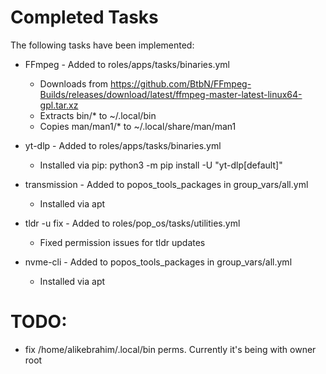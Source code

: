 # Completed Tasks

The following tasks have been implemented:

- FFmpeg - Added to roles/apps/tasks/binaries.yml
  - Downloads from https://github.com/BtbN/FFmpeg-Builds/releases/download/latest/ffmpeg-master-latest-linux64-gpl.tar.xz
  - Extracts bin/* to ~/.local/bin
  - Copies man/man1/* to ~/.local/share/man/man1

- yt-dlp - Added to roles/apps/tasks/binaries.yml
  - Installed via pip: python3 -m pip install -U "yt-dlp[default]"

- transmission - Added to popos_tools_packages in group_vars/all.yml
  - Installed via apt

- tldr -u fix - Added to roles/pop_os/tasks/utilities.yml
  - Fixed permission issues for tldr updates

- nvme-cli - Added to popos_tools_packages in group_vars/all.yml
  - Installed via apt


# TODO:
- fix /home/alikebrahim/.local/bin perms. Currently it's being with owner root
